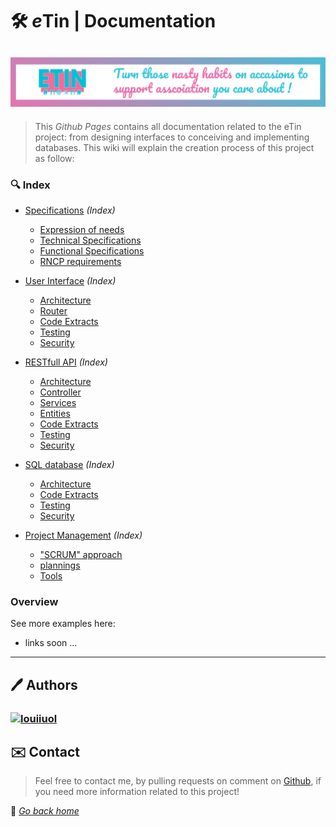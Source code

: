 # 🛠 *e*Tin | Documentation

## ![alt text](src/img/banner.png "eTin wiki banner")

> This *Github Pages* contains all documentation related to the eTin project: from designing interfaces to conceiving and implementing databases. This wiki will explain the creation process  of this project  as follow:

### 🔍 Index

* [Specifications](spec/README.md) *(Index)*
  * [Expression of needs](spec/needs/README.md)
  * [Technical Specifications](spec/technical/README.md)
  * [Functional Specifications](spec/functional/README.md)
  * [RNCP requirements](spec/rncp/README.md)

* [User Interface](etin/web/README.md) *(Index)*
  * [Architecture](etin/web/architecture.md)
  * [Router](etin/web/router.md)
  * [Code Extracts](etin/web/extracts.md)
  * [Testing](etin/web/testing.md)
  * [Security](etin/web/security.md)

* [RESTfull API](etin/api/README.md) *(Index)*
  * [Architecture](etin/api/architecture.md)
  * [Controller](etin/api/controller.md)
  * [Services](etin/api/services.md)
  * [Entities](etin/api/entities.md)
  * [Code Extracts](etin/api/extracts.md)
  * [Testing](etin/api/testing.md)
  * [Security](etin/api/security.md)

* [SQL database](etin/database/README.md) *(Index)*
  * [Architecture](etin/database/architecture.md)
  * [Code Extracts](etin/database/extracts.md)
  * [Testing](etin/database/testing.md)
  * [Security](etin/database/security.md)

* [Project Management](management/README.md) *(Index)*
  * ["SCRUM" approach](management/scrum.md)
  * [plannings](management/planning.md)
  * [Tools](management/tools.md)

### Overview

See more examples here:

* links soon ...

***

## 🖊 Authors

### [![louiiuol](https://avatars1.githubusercontent.com/u/14725008?s=40&v=4)](https://github.com/louiiuol)

## ✉️ Contact

> Feel free to contact me, by pulling requests on comment on [Github](https://github.com/louiiuol/e.Tin/), if you need more information related to this project!

🏡 *[Go back home](https://louiiuol.github.io/e.Tin/)*
